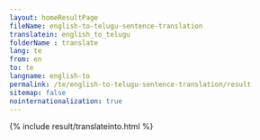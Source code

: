 ```yaml
---
layout: homeResultPage
fileName: english-to-telugu-sentence-translation
translatein: english_to_telugu
folderName : translate
lang: te
from: en
to: te
langname: english-to
permalink: /te/english-to-telugu-sentence-translation/result
sitemap: false
nointernationalization: true
---
```

{% include result/translateinto.html %}

<script src="/js/result/translation.js" data-foldername="{{page.folderName}}" data-lang="{{page.lang}}"></script>
